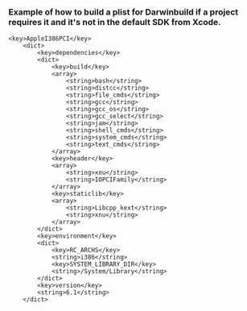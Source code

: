 ### Example of how to build a plist for Darwinbuild if a project requires it and it's not in the default SDK from Xcode.
    
    <key>AppleI386PCI</key>
		<dict>
			<key>dependencies</key>
			<dict>
				<key>build</key>
				<array>
					<string>bash</string>
					<string>distcc</string>
					<string>file_cmds</string>
					<string>gcc</string>
					<string>gcc_os</string>
					<string>gcc_select</string>
					<string>jam</string>
					<string>shell_cmds</string>
					<string>system_cmds</string>
					<string>text_cmds</string>
				</array>
				<key>header</key>
				<array>
					<string>xnu</string>
					<string>IOPCIFamily</string>
				</array>
				<key>staticlib</key>
				<array>
					<string>Libcpp_kext</string>
					<string>xnu</string>
				</array>
			</dict>
			<key>environment</key>
			<dict>
				<key>RC_ARCHS</key>
				<string>i386</string>
				<key>SYSTEM_LIBRARY_DIR</key>
				<string>/System/Library</string>
			</dict>
			<key>version</key>
			<string>6.1</string>
		</dict>
